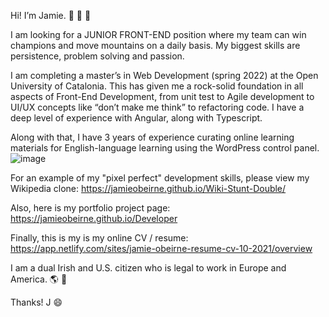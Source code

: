  

Hi! I’m Jamie.
👋  👋  👋   

I am looking for a JUNIOR FRONT-END position where my team can win champions and move mountains on a daily basis. My biggest skills are persistence, problem solving and passion.

I am completing a master’s in Web Development (spring 2022) at the Open University of Catalonia. This has given me a rock-solid foundation in all aspects of Front-End Development, from unit test to Agile development to UI/UX concepts like “don’t make me think” to refactoring code. I have a deep level of experience with Angular, along with Typescript.

Along with that, I have 3 years of experience curating online learning materials for English-language learning using the WordPress control panel.
![image](https://user-images.githubusercontent.com/51028135/153404539-91bc9b4e-8695-4ce6-ad6e-ec6d7e3316ed.png)

For an example of my "pixel perfect" development skills, please view my Wikipedia clone:
https://jamieobeirne.github.io/Wiki-Stunt-Double/

Also, here is my portfolio project page: 
https://jamieobeirne.github.io/Developer

Finally, this is my is my online CV / resume: 
https://app.netlify.com/sites/jamie-obeirne-resume-cv-10-2021/overview

I am a dual Irish and U.S. citizen who is legal to work in Europe and America. 
🌎  💫

Thanks! 
J
😄 


